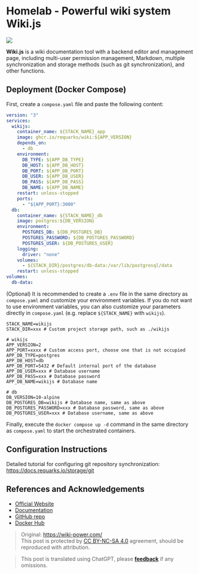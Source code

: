 # Homelab - Powerful wiki system Wiki.js

![](https://f004.backblazeb2.com/file/wiki-media/img/20230304195348.png)

**Wiki.js** is a wiki documentation tool with a backend editor and management page, including multi-user permission management, Markdown, multiple synchronization and storage methods (such as git synchronization), and other functions.

## Deployment (Docker Compose)

First, create a `compose.yaml` file and paste the following content:

```yaml title="compose.yaml"
version: "3"
services:
  wikijs:
    container_name: ${STACK_NAME}_app
    image: ghcr.io/requarks/wiki:${APP_VERSION}
    depends_on:
      - db
    environment:
      DB_TYPE: ${APP_DB_TYPE}
      DB_HOST: ${APP_DB_HOST}
      DB_PORT: ${APP_DB_PORT}
      DB_USER: ${APP_DB_USER}
      DB_PASS: ${APP_DB_PASS}
      DB_NAME: ${APP_DB_NAME}
    restart: unless-stopped
    ports:
      - "${APP_PORT}:3000"
  db:
    container_name: ${STACK_NAME}_db
    image: postgres:${DB_VERSION}
    environment:
      POSTGRES_DB: ${DB_POSTGRES_DB}
      POSTGRES_PASSWORD: ${DB_POSTGRES_PASSWORD}
      POSTGRES_USER: ${DB_POSTGRES_USER}
    logging:
      driver: "none"
    volumes:
      - ${STACK_DIR}/postgres/db-data:/var/lib/postgresql/data
    restart: unless-stopped
volumes:
  db-data:
```

(Optional) It is recommended to create a `.env` file in the same directory as `compose.yaml` and customize your environment variables. If you do not want to use environment variables, you can also customize your parameters directly in `compose.yaml` (e.g. replace `${STACK_NAME}` with `wikijs`).

```dotenv title=".env"
STACK_NAME=wikijs
STACK_DIR=xxx # Custom project storage path, such as ./wikijs

# wikijs
APP_VERSION=2
APP_PORT=xxxx # Custom access port, choose one that is not occupied
APP_DB_TYPE=postgres
APP_DB_HOST=db
APP_DB_PORT=5432 # Default internal port of the database
APP_DB_USER=xxx # Database username
APP_DB_PASS=xxx # Database password
APP_DB_NAME=wikijs # Database name

# db
DB_VERSION=10-alpine
DB_POSTGRES_DB=wikijs # Database name, same as above
DB_POSTGRES_PASSWORD=xxx # Database password, same as above
DB_POSTGRES_USER=xxx # Database username, same as above
```

Finally, execute the `docker compose up -d` command in the same directory as `compose.yaml` to start the orchestrated containers.

## Configuration Instructions

Detailed tutorial for configuring git repository synchronization: <https://docs.requarks.io/storage/git>

## References and Acknowledgements

- [Official Website](https://js.wiki)
- [Documentation](https://docs.requarks.io/install/docker)
- [GitHub repo](https://github.com/requarks/wiki)
- [Docker Hub](https://hub.docker.com/r/requarks/wiki)

> Original: <https://wiki-power.com/>  
> This post is protected by [CC BY-NC-SA 4.0](https://creativecommons.org/licenses/by/4.0/deed.en) agreement, should be reproduced with attribution.

> This post is translated using ChatGPT, please [**feedback**](https://github.com/linyuxuanlin/Wiki_MkDocs/issues/new) if any omissions.